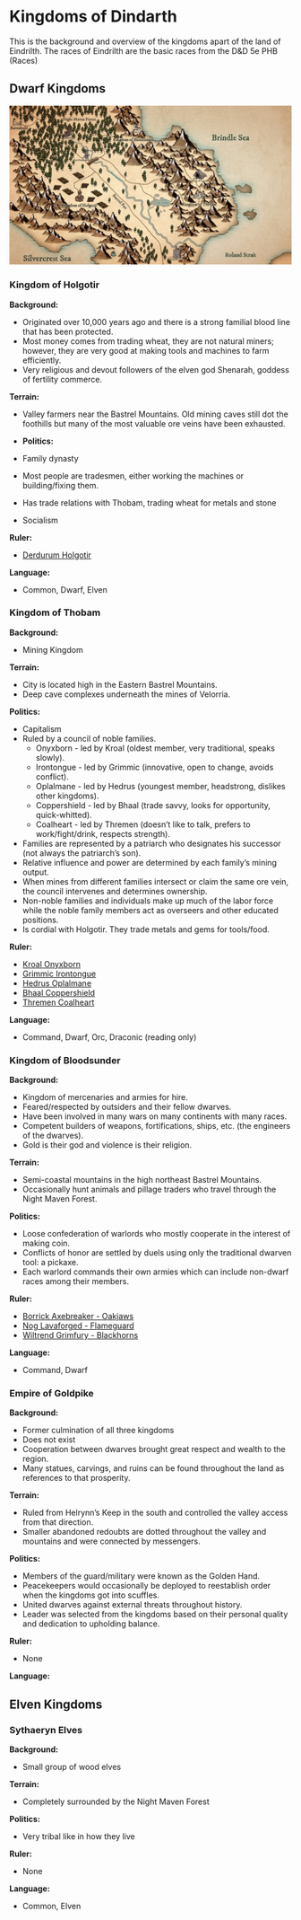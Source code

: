 # Kingdoms of Dindarth
This is the background and overview of the kingdoms apart of the land of Eindrilth. The races of Eindrilth are the basic races from the D&D 5e PHB (Races)

## Dwarf Kingdoms

![alt text](https://github.com/garretthaima/kingdom-of-dindarth/blob/83a4bf256a1eb6cac52ec6609065ec0f416b08af/world-info/images/Bastrel%20Valley.jpg?raw=true)

### Kingdom of Holgotir

**Background:**
- Originated over 10,000 years ago and there is a strong familial blood line that has been protected. 
- Most money comes from trading wheat, they are not natural miners; however, they are very good at making tools and machines to farm efficiently.
- Very religious and devout followers of the elven god Shenarah, goddess of fertility commerce.

**Terrain:**
- Valley farmers near the Bastrel Mountains. Old mining caves still dot the foothills but many of the most valuable ore veins have been exhausted.

- **Politics:**
- Family dynasty
- Most people are tradesmen, either working the machines or building/fixing them.
- Has trade relations with Thobam, trading wheat for metals and stone 
- Socialism

**Ruler:**
- [Derdurum Holgotir](../npcs/derdurum-holgotir.md)

**Language:**
- Common, Dwarf, Elven

### Kingdom of Thobam

**Background:**
- Mining Kingdom

**Terrain:**
- City is located high in the Eastern Bastrel Mountains.
- Deep cave complexes underneath the mines of Velorria.

**Politics:**
- Capitalism
- Ruled by a council of noble families.
    - Onyxborn - led by Kroal (oldest member, very traditional, speaks slowly).
    - Irontongue - led by Grimmic (innovative, open to change, avoids conflict).
    - Oplalmane - led by Hedrus (youngest member, headstrong, dislikes other kingdoms).
    - Coppershield - led by Bhaal (trade savvy, looks for opportunity, quick-whitted).
    - Coalheart - led by Thremen (doesn’t like to talk, prefers to work/fight/drink, respects strength).
- Families are represented by a patriarch who designates his successor (not always the patriarch’s son).
- Relative influence and power are determined by each family’s mining output.
- When mines from different families intersect or claim the same ore vein, the council intervenes and determines ownership.
- Non-noble families and individuals make up much of the labor force while the noble family members act as overseers and other educated positions.
- Is cordial with Holgotir. They trade metals and gems for tools/food.

**Ruler:**
- [Kroal Onyxborn](../npcs/kroal-onyxborn.md)
- [Grimmic Irontongue](../npcs/grimmic-irontongue.md)
- [Hedrus Oplalmane](../npcs/hedrus-oplamane.md)
- [Bhaal Coppershield](../npcs/bhaal-coppershield.md)
- [Thremen Coalheart](../npcs/thremen-coalheart.md)


**Language:**
- Command, Dwarf, Orc, Draconic (reading only)

### Kingdom of Bloodsunder

**Background:**
- Kingdom of mercenaries and armies for hire.
- Feared/respected by outsiders and their fellow dwarves.
- Have been involved in many wars on many continents with many races.
- Competent builders of weapons, fortifications, ships, etc. (the engineers of the dwarves).
- Gold is their god and violence is their religion.

**Terrain:**
- Semi-coastal mountains in the high northeast Bastrel Mountains.
- Occasionally hunt animals and pillage traders who travel through the Night Maven Forest.

**Politics:**
- Loose confederation of warlords who mostly cooperate in the interest of making coin.
- Conflicts of honor are settled by duels using only the traditional dwarven tool: a pickaxe.
- Each warlord commands their own armies which can include non-dwarf races among their members.

**Ruler:**
- [Borrick Axebreaker - Oakjaws](../npcs/borrick-axebreaker.md)
- [Nog Lavaforged - Flameguard](../npcs/nog-lavaforged.md)
- [Wiltrend Grimfury - Blackhorns](../npcs/wiltrend-grimfury.md)

**Language:**
- Command, Dwarf

### Empire of Goldpike

**Background:**
- Former culmination of all three kingdoms
- Does not exist
- Cooperation between dwarves brought great respect and wealth to the region.
- Many statues, carvings, and ruins can be found throughout the land as references to that prosperity.

**Terrain:**
- Ruled from Helrynn’s Keep in the south and controlled the valley access from that direction.
- Smaller abandoned redoubts are dotted throughout the valley and mountains and were connected by messengers.

**Politics:**
- Members of the guard/military were known as the Golden Hand.
- Peacekeepers would occasionally be deployed to reestablish order when the kingdoms got into scuffles.
- United dwarves against external threats throughout history.
- Leader was selected from the kingdoms based on their personal quality and dedication to upholding balance.

**Ruler:**
- None

**Language:**

## Elven Kingdoms

### Sythaeryn Elves

**Background:**
- Small group of wood elves

**Terrain:**
- Completely surrounded by the Night Maven Forest

**Politics:**
- Very tribal like in how they live

**Ruler:**
- None

**Language:**
- Common, Elven
